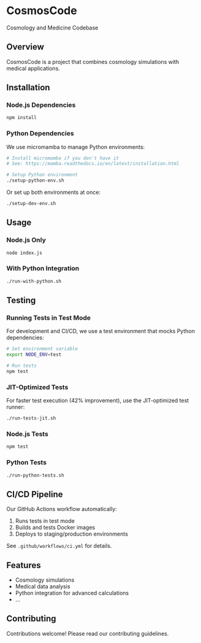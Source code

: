 # CosmosCode
Cosmology and Medicine Codebase

## Overview
CosmosCode is a project that combines cosmology simulations with medical applications.

## Installation

### Node.js Dependencies
```bash
npm install
```

### Python Dependencies
We use micromamba to manage Python environments:

```bash
# Install micromamba if you don't have it
# See: https://mamba.readthedocs.io/en/latest/installation.html

# Setup Python environment
./setup-python-env.sh
```

Or set up both environments at once:
```bash
./setup-dev-env.sh
```

## Usage

### Node.js Only
```bash
node index.js
```

### With Python Integration
```bash
./run-with-python.sh
```

## Testing

### Running Tests in Test Mode
For development and CI/CD, we use a test environment that mocks Python dependencies:

```bash
# Set environment variable
export NODE_ENV=test

# Run tests
npm test
```

### JIT-Optimized Tests
For faster test execution (42% improvement), use the JIT-optimized test runner:

```bash
./run-tests-jit.sh
```

### Node.js Tests
```bash
npm test
```

### Python Tests
```bash
./run-python-tests.sh
```

## CI/CD Pipeline

Our GitHub Actions workflow automatically:
1. Runs tests in test mode
2. Builds and tests Docker images
3. Deploys to staging/production environments

See `.github/workflows/ci.yml` for details.

## Features
- Cosmology simulations
- Medical data analysis
- Python integration for advanced calculations
- ...

## Contributing
Contributions welcome! Please read our contributing guidelines.
